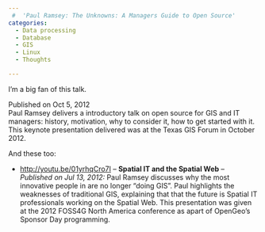 ```yaml
---
 #  'Paul Ramsey: The Unknowns: A Managers Guide to Open Source'
categories:
  - Data processing
  - Database
  - GIS
  - Linux
  - Thoughts

---
```

I&#8217;m a big fan of this talk.

Published on Oct 5, 2012  
Paul Ramsey delivers a introductory talk on open source for GIS and IT managers: history, motivation, why to consider it, how to get started with it. This keynote presentation delivered was at the Texas GIS Forum in October 2012.



And these too:

  * <a href="http://youtu.be/01yrhqCro7I" target="_blank">http://youtu.be/01yrhqCro7I</a> &#8211; **Spatial IT and the Spatial Web** &#8211; _Published on Jul 13, 2012:_ Paul Ramsey discusses why the most innovative people in are no longer &#8220;doing GIS&#8221;. Paul highlights the weaknesses of traditional GIS, explaining that that the future is Spatial IT professionals working on the Spatial Web. This presentation was given at the 2012 FOSS4G North America conference as apart of OpenGeo&#8217;s Sponsor Day programming.
